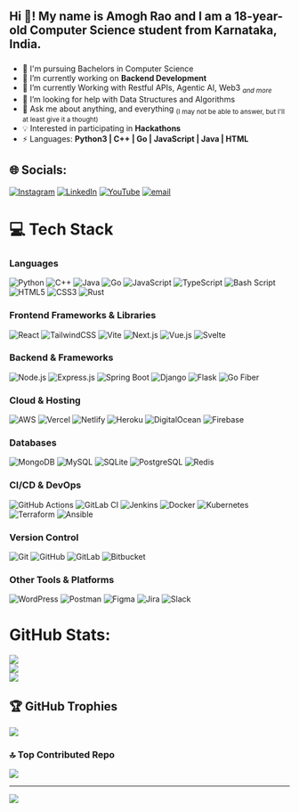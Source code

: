 <h2 align="left">Hi 👋! My name is Amogh Rao and I am a 18-year-old Computer Science student from Karnataka, India. </h2>

###

- 🏫 I'm pursuing Bachelors in Computer Science
- 🔭 I’m currently working on  **Backend Development**
- 🌱 I’m currently Working with Restful APIs, Agentic AI, Web3 <sub><i>and more</i></sub>
- 🤔 I’m looking for help with Data Structures and Algorithms
- 💬 Ask me about anything, and everything <sub>(I may not be able to answer, but I'll at least give it a thought)</sub>
- 💡 Interested in participating in **Hackathons**
- ⚡ Languages: **Python3 | C++ | Go | JavaScript | Java | HTML**

###



## 🌐 Socials:
[![Instagram](https://img.shields.io/badge/Instagram-%23E4405F.svg?logo=Instagram&logoColor=white)](https://instagram.com/_amogh_rao_) [![LinkedIn](https://img.shields.io/badge/LinkedIn-%230077B5.svg?logo=linkedin&logoColor=white)](https://linkedin.com/in/amogha-rao-413b34341) [![YouTube](https://img.shields.io/badge/YouTube-%23FF0000.svg?logo=YouTube&logoColor=white)](https://youtube.com/@@Rao_Amogh) [![email](https://img.shields.io/badge/Email-D14836?logo=gmail&logoColor=white)](mailto:amoghagrao@gmail.com) 

# 💻 Tech Stack

### Languages
![Python](https://img.shields.io/badge/python-3670A0?style=for-the-badge&logo=python&logoColor=ffdd54) 
![C++](https://img.shields.io/badge/C++-00599C?style=for-the-badge&logo=C++&logoColor=white)
![Java](https://img.shields.io/badge/java-%23ED8B00.svg?style=for-the-badge&logo=openjdk&logoColor=white) 
![Go](https://img.shields.io/badge/Go-%2300ADD8.svg?style=for-the-badge&logo=go&logoColor=white)
![JavaScript](https://img.shields.io/badge/javascript-%23323330.svg?style=for-the-badge&logo=javascript&logoColor=%23F7DF1E)
![TypeScript](https://img.shields.io/badge/typescript-%23007ACC.svg?style=for-the-badge&logo=typescript&logoColor=white)
![Bash Script](https://img.shields.io/badge/bash_script-%23121011.svg?style=for-the-badge&logo=gnu-bash&logoColor=white)
![HTML5](https://img.shields.io/badge/html5-%23E34F26.svg?style=for-the-badge&logo=html5&logoColor=white) 
![CSS3](https://img.shields.io/badge/css3-%231572B6.svg?style=for-the-badge&logo=css3&logoColor=white)
![Rust](https://img.shields.io/badge/rust-%23000000.svg?style=for-the-badge&logo=rust&logoColor=#DEA584)

### Frontend Frameworks & Libraries
![React](https://img.shields.io/badge/react-%2320232a.svg?style=for-the-badge&logo=react&logoColor=%2361DAFB)
![TailwindCSS](https://img.shields.io/badge/tailwindcss-%2338B2AC.svg?style=for-the-badge&logo=tailwind-css&logoColor=white)
![Vite](https://img.shields.io/badge/vite-%23646CFF.svg?style=for-the-badge&logo=vite&logoColor=white)
![Next.js](https://img.shields.io/badge/Next.js-%23000000.svg?style=for-the-badge&logo=next.js&logoColor=white)
![Vue.js](https://img.shields.io/badge/Vue.js-%2335495e.svg?style=for-the-badge&logo=vue.js&logoColor=%234FC08D)
![Svelte](https://img.shields.io/badge/Svelte-%23FF3E00.svg?style=for-the-badge&logo=svelte&logoColor=white)

### Backend & Frameworks
![Node.js](https://img.shields.io/badge/node.js-%23339933.svg?style=for-the-badge&logo=node.js&logoColor=white)
![Express.js](https://img.shields.io/badge/Express.js-%23404d59.svg?style=for-the-badge)
![Spring Boot](https://img.shields.io/badge/Spring%20Boot-%236DB33F.svg?style=for-the-badge&logo=spring&logoColor=white)
![Django](https://img.shields.io/badge/Django-%23092E20.svg?style=for-the-badge&logo=django&logoColor=white)
![Flask](https://img.shields.io/badge/Flask-%23000.svg?style=for-the-badge&logo=flask&logoColor=white)
![Go Fiber](https://img.shields.io/badge/Fiber-%2300ADD8.svg?style=for-the-badge&logo=go&logoColor=white)

### Cloud & Hosting
![AWS](https://img.shields.io/badge/AWS-%23FF9900.svg?style=for-the-badge&logo=amazon-aws&logoColor=white)
![Vercel](https://img.shields.io/badge/vercel-%23000000.svg?style=for-the-badge&logo=vercel&logoColor=white)
![Netlify](https://img.shields.io/badge/netlify-%23000000.svg?style=for-the-badge&logo=netlify&logoColor=#00C7B7)
![Heroku](https://img.shields.io/badge/heroku-%23430098.svg?style=for-the-badge&logo=heroku&logoColor=white)
![DigitalOcean](https://img.shields.io/badge/DigitalOcean-%230672B1.svg?style=for-the-badge&logo=digitalocean&logoColor=white)
![Firebase](https://img.shields.io/badge/Firebase-%23FFCA28.svg?style=for-the-badge&logo=firebase&logoColor=black)

### Databases
![MongoDB](https://img.shields.io/badge/MongoDB-%234ea94b.svg?style=for-the-badge&logo=mongodb&logoColor=white)
![MySQL](https://img.shields.io/badge/mysql-4479A1.svg?style=for-the-badge&logo=mysql&logoColor=white)
![SQLite](https://img.shields.io/badge/sqlite-%2307405e.svg?style=for-the-badge&logo=sqlite&logoColor=white)
![PostgreSQL](https://img.shields.io/badge/PostgreSQL-%23336791.svg?style=for-the-badge&logo=postgresql&logoColor=white)
![Redis](https://img.shields.io/badge/Redis-%23DC382D.svg?style=for-the-badge&logo=redis&logoColor=white)

### CI/CD & DevOps
![GitHub Actions](https://img.shields.io/badge/github%20actions-%232671E5.svg?style=for-the-badge&logo=githubactions&logoColor=white)
![GitLab CI](https://img.shields.io/badge/gitlab%20CI-%23181717.svg?style=for-the-badge&logo=gitlab&logoColor=white)
![Jenkins](https://img.shields.io/badge/jenkins-%232C5263.svg?style=for-the-badge&logo=jenkins&logoColor=white)
![Docker](https://img.shields.io/badge/docker-%230db7ed.svg?style=for-the-badge&logo=docker&logoColor=white)
![Kubernetes](https://img.shields.io/badge/kubernetes-%23326ce5.svg?style=for-the-badge&logo=kubernetes&logoColor=white)
![Terraform](https://img.shields.io/badge/Terraform-%2357B5E0.svg?style=for-the-badge&logo=terraform&logoColor=white)
![Ansible](https://img.shields.io/badge/Ansible-%23000000.svg?style=for-the-badge&logo=ansible&logoColor=white)

### Version Control
![Git](https://img.shields.io/badge/git-%23F05033.svg?style=for-the-badge&logo=git&logoColor=white)
![GitHub](https://img.shields.io/badge/github-%23121011.svg?style=for-the-badge&logo=github&logoColor=white)
![GitLab](https://img.shields.io/badge/gitlab-%23181717.svg?style=for-the-badge&logo=gitlab&logoColor=white)
![Bitbucket](https://img.shields.io/badge/Bitbucket-%232F74D0.svg?style=for-the-badge&logo=bitbucket&logoColor=white)

### Other Tools & Platforms
![WordPress](https://img.shields.io/badge/WordPress-%23117AC9.svg?style=for-the-badge&logo=WordPress&logoColor=white)
![Postman](https://img.shields.io/badge/Postman-%23FF6C37.svg?style=for-the-badge&logo=postman&logoColor=white)
![Figma](https://img.shields.io/badge/Figma-%23F24E1E.svg?style=for-the-badge&logo=figma&logoColor=white)
![Jira](https://img.shields.io/badge/Jira-%23007ACC.svg?style=for-the-badge&logo=jira&logoColor=white)
![Slack](https://img.shields.io/badge/Slack-%234A154B.svg?style=for-the-badge&logo=slack&logoColor=white)

# GitHub Stats:
![](https://github-readme-stats.vercel.app/api?username=AmoghRao21&theme=dark&hide_border=false&include_all_commits=false&count_private=false)<br/>
![](https://nirzak-streak-stats.vercel.app/?user=AmoghRao21&theme=dark&hide_border=false)<br/>
![](https://github-readme-stats.vercel.app/api/top-langs/?username=AmoghRao21&theme=dark&hide_border=false&include_all_commits=false&count_private=false&layout=compact)

## 🏆 GitHub Trophies
![](https://github-profile-trophy.vercel.app/?username=AmoghRao21&theme=radical&no-frame=false&no-bg=true&margin-w=4)

### 🔝 Top Contributed Repo
![](https://github-contributor-stats.vercel.app/api?username=AmoghRao21&limit=5&theme=dark&combine_all_yearly_contributions=true)

---
[![](https://visitcount.itsvg.in/api?id=AmoghRao21&icon=0&color=0)](https://visitcount.itsvg.in)

<!-- Proudly created with GPRM ( https://gprm.itsvg.in ) -->

